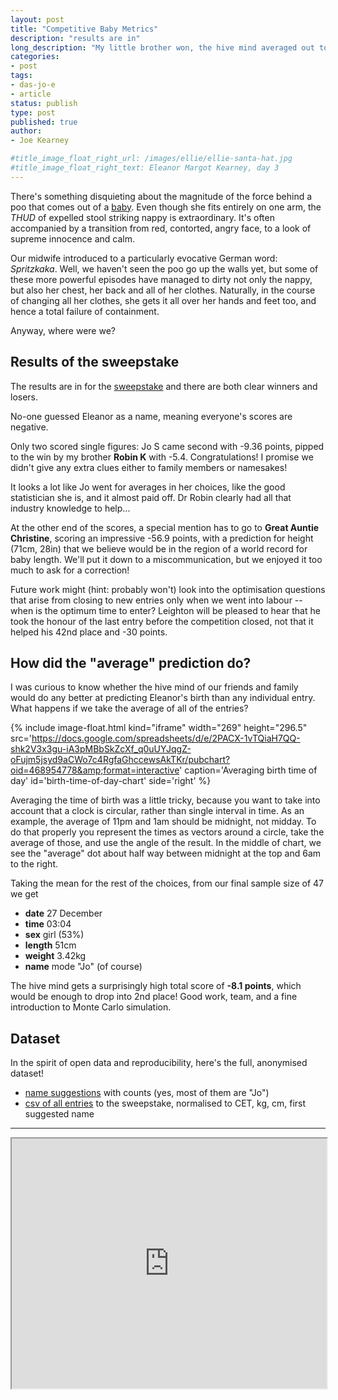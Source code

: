 ```yaml
---
layout: post
title: "Competitive Baby Metrics"
description: "results are in"
long_description: "My little brother won, the hive mind averaged out to an exceptionally good score, and I got to play with some inconsequential data while Eleanor had a nap. But first, poo."
categories:
- post
tags:
- das-jo-e
- article
status: publish
type: post
published: true
author:
- Joe Kearney

#title_image_float_right_url: /images/ellie/ellie-santa-hat.jpg
#title_image_float_right_text: Eleanor Margot Kearney, day 3
---
```


[new-tiny-human]: /posts/new-tiny-human
[predictive-baby-metrics]: /posts/predictive-baby-metrics

There's something disquieting about the magnitude of the force behind a poo that comes out of a [baby][new-tiny-human]. Even though she fits entirely on one arm, the _THUD_ of expelled stool striking nappy is extraordinary. It's often accompanied by a transition from red, contorted, angry face, to a look of supreme innocence and calm.

Our midwife introduced to a particularly evocative German word: _Spritzkaka_. Well, we haven't seen the poo go up the walls yet, but some of these more powerful episodes have managed to dirty not only the nappy, but also her chest, her back and all of her clothes. Naturally, in the course of changing all her clothes, she gets it all over her hands and feet too, and hence a total failure of containment.

Anyway, where were we?

## Results of the sweepstake

The results are in for the [sweepstake][predictive-baby-metrics] and there are both clear winners and losers.

No-one guessed Eleanor as a name, meaning everyone's scores are negative.

Only two scored single figures: Jo S came second with -9.36 points, pipped to the win by my brother **Robin K** with -5.4. Congratulations! I promise we didn't give any extra clues either to family members or namesakes!

It looks a lot like Jo went for averages in her choices, like the good statistician she is, and it almost paid off. Dr Robin clearly had all that industry knowledge to help...

At the other end of the scores, a special mention has to go to **Great Auntie Christine**, scoring an impressive -56.9 points, with a prediction for height (71cm, 28in) that we believe would be in the region of a world record for baby length. We'll put it down to a miscommunication, but we enjoyed it too much to ask for a correction!

Future work might (hint: probably won't) look into the optimisation questions that arise from closing to new entries only when we went into labour -- when is the optimum time to enter? Leighton will be pleased to hear that he took the honour of the last entry before the competition closed, not that it helped his 42nd place and -30 points.

## How did the "average" prediction do?

I was curious to know whether the hive mind of our friends and family would do any better at predicting Eleanor's birth than any individual entry. What happens if we take the average of all of the entries?

{% include image-float.html kind="iframe" width="269" height="296.5" src='https://docs.google.com/spreadsheets/d/e/2PACX-1vTQiaH7QQ-shk2V3x3gu-iA3pMBbSkZcXf_q0uUYJqgZ-oFujm5jsyd9aCWo7c4RgfaGhccewsAkTKr/pubchart?oid=468954778&amp;format=interactive' caption='Averaging birth time of day' id='birth-time-of-day-chart' side='right' %}

Averaging the time of birth was a little tricky, because you want to take into account that a clock is circular, rather than single interval in time. As an example, the average of 11pm and 1am should be midnight, not midday. To do that properly you represent the times as vectors around a circle, take the average of those, and use the angle of the result. In the middle of chart, we see the "average" dot about half way between midnight at the top and 6am to the right.

Taking the mean for the rest of the choices, from our final sample size of 47 we get

* **date** 27 December
* **time** 03:04
* **sex** girl (53%)
* **length** 51cm
* **weight** 3.42kg
* **name** mode "Jo" (of course)

The hive mind gets a surprisingly high total score of **-8.1 points**, which would be enough to drop into 2nd place! Good work, team, and a fine introduction to Monte Carlo simulation.

## Dataset

In the spirit of open data and reproducibility, here's the full, anonymised dataset!

* [name suggestions](https://docs.google.com/spreadsheets/d/e/2PACX-1vTQiaH7QQ-shk2V3x3gu-iA3pMBbSkZcXf_q0uUYJqgZ-oFujm5jsyd9aCWo7c4RgfaGhccewsAkTKr/pubhtml?gid=741876496&single=true) with counts (yes, most of them are "Jo")
* [csv of all entries](https://docs.google.com/spreadsheets/d/e/2PACX-1vTQiaH7QQ-shk2V3x3gu-iA3pMBbSkZcXf_q0uUYJqgZ-oFujm5jsyd9aCWo7c4RgfaGhccewsAkTKr/pub?gid=2022689314&single=true&output=csv) to the sweepstake, normalised to CET, kg, cm, first suggested name

***

<iframe width="100%" height="400px" src="https://docs.google.com/spreadsheets/d/e/2PACX-1vTQiaH7QQ-shk2V3x3gu-iA3pMBbSkZcXf_q0uUYJqgZ-oFujm5jsyd9aCWo7c4RgfaGhccewsAkTKr/pubhtml?gid=2022689314&amp;single=true&amp;widget=true&amp;headers=false"></iframe>
